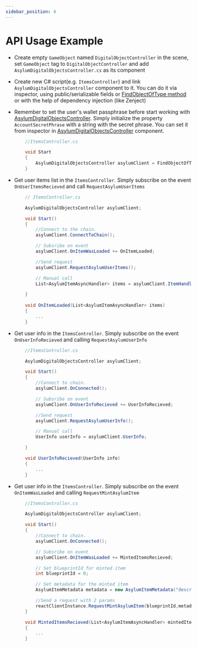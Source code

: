 ```yaml
---
sidebar_position: 4
---
```


# API Usage Example

- Create empty `GameObject` named `DigitalObjectController` in the scene, set `GameObject` tag to `DigitalObjectController` and add `AsylumDigitalObjectsController.cs` as its component

- Create new C# script(e.g. `ItemsController`) and link `AsylumDigitalObjectsController` component to it. You can do it via inspector, using public/serializable fields or [FindObjectOfType method](https://docs.unity3d.com/ScriptReference/Object.FindObjectOfType.html) or with the help of dependency injection (like Zenject)

- Remember to set the user's wallet passphrase before start working with [AsylumDigitalObjectsController](https://gitlab.com/asylum-space/asylum-unity-sdk/-/tree/main/AsylumSDK/AsylumDigitalObjectsController.cs). Simply initialize the property `AccountSecretPhrase` with a string with the secret phrase. You can set it from inspector in [AsylumDigitalObjectsController](https://gitlab.com/asylum-space/asylum-unity-sdk/-/tree/main/AsylumSDK/AsylumDigitalObjectsController.cs) component. 

    ```cs
        //ItemsController.cs

        void Start
        {
            AsylumDigitalObjectsController asylumClient = FindObjectOfType<AsylumDigitalObjectsController>();
        }
    ```
- Get user items list in the `ItemsController`. Simply subscribe on the event `OnUserItemsRecieved` and call `RequestAsylumUserItems`
    ```cs
        // ItemsController.cs

        AsylumDigitalObjectsController asylumClient;

        void Start()
        {
            //Connect to the chain.
            asylumClient.ConnectToChain();

            // Subsribe on event
            asylumClient.OnItemWasLoaded += OnItemLoaded;

            //Send request
            asylumClient.RequestAsylumUserItems();

            // Manual call
            List<AsylumItemAsyncHandler> items = asylumClient.ItemHandlers;

        }
        
        void OnItemLoaded(List<AsylumItemAsyncHandler> items)
        {
            ...
        }
    ```
- Get user info in the `ItemsController`. Simply subscribe on the event `OnUserInfoRecieved` and calling `RequestAsylumUserInfo`
    ```cs
        //ItemsController.cs

        AsylumDigitalObjectsController asylumClient;

        void Start()
        {    
            //Connect to chain.
            asylumClient.OnConnected();

            // Subsribe on event
            asylumClient.OnUserInfoRecieved += UserInfoRecieved;

            //Send request
            asylumClient.RequestAsylumUserInfo();

            // Manual call
            UserInfo userInfo = asylumClient.UserInfo;

        }

        void UserInfoRecieved(UserInfo info)
        {
            ...
        }
    ```
- Get user info in the `ItemsController`. Simply subscribe on the event `OnItemWasLoaded` and calling `RequestMintAsylumItem`
    ```cs
        //ItemsController.cs

        AsylumDigitalObjectsController asylumClient;

        void Start()
        {    
            //Connect to chain.
            asylumClient.OnConnected();

            // Subsribe on event
            asylumClient.OnItemWasLoaded += MintedItemsRecieved;

            // Set blueprintId for minted item
            int blueprintId = 0;

            // Set metadata for the minted item
            AsylumItemMetadata metadata = new AsylumItemMetadata("description of minted item","name of minted item");

            //Send a request with 2 params
            reactClientInstance.RequestMintAsylumItem(blueprintId,metadata);
        }

        void MintedItemsRecieved(List<AsylumItemAsyncHandler> mintedItems)
        {
            ...
        }
    ```